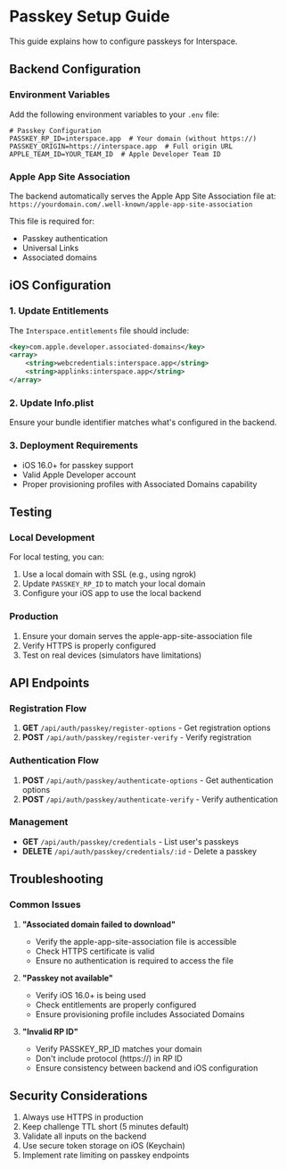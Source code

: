 # Passkey Setup Guide

This guide explains how to configure passkeys for Interspace.

## Backend Configuration

### Environment Variables

Add the following environment variables to your `.env` file:

```env
# Passkey Configuration
PASSKEY_RP_ID=interspace.app  # Your domain (without https://)
PASSKEY_ORIGIN=https://interspace.app  # Full origin URL
APPLE_TEAM_ID=YOUR_TEAM_ID  # Apple Developer Team ID
```

### Apple App Site Association

The backend automatically serves the Apple App Site Association file at:
`https://yourdomain.com/.well-known/apple-app-site-association`

This file is required for:
- Passkey authentication
- Universal Links
- Associated domains

## iOS Configuration

### 1. Update Entitlements

The `Interspace.entitlements` file should include:

```xml
<key>com.apple.developer.associated-domains</key>
<array>
    <string>webcredentials:interspace.app</string>
    <string>applinks:interspace.app</string>
</array>
```

### 2. Update Info.plist

Ensure your bundle identifier matches what's configured in the backend.

### 3. Deployment Requirements

- iOS 16.0+ for passkey support
- Valid Apple Developer account
- Proper provisioning profiles with Associated Domains capability

## Testing

### Local Development

For local testing, you can:
1. Use a local domain with SSL (e.g., using ngrok)
2. Update `PASSKEY_RP_ID` to match your local domain
3. Configure your iOS app to use the local backend

### Production

1. Ensure your domain serves the apple-app-site-association file
2. Verify HTTPS is properly configured
3. Test on real devices (simulators have limitations)

## API Endpoints

### Registration Flow

1. **GET** `/api/auth/passkey/register-options` - Get registration options
2. **POST** `/api/auth/passkey/register-verify` - Verify registration

### Authentication Flow

1. **POST** `/api/auth/passkey/authenticate-options` - Get authentication options
2. **POST** `/api/auth/passkey/authenticate-verify` - Verify authentication

### Management

- **GET** `/api/auth/passkey/credentials` - List user's passkeys
- **DELETE** `/api/auth/passkey/credentials/:id` - Delete a passkey

## Troubleshooting

### Common Issues

1. **"Associated domain failed to download"**
   - Verify the apple-app-site-association file is accessible
   - Check HTTPS certificate is valid
   - Ensure no authentication is required to access the file

2. **"Passkey not available"**
   - Verify iOS 16.0+ is being used
   - Check entitlements are properly configured
   - Ensure provisioning profile includes Associated Domains

3. **"Invalid RP ID"**
   - Verify PASSKEY_RP_ID matches your domain
   - Don't include protocol (https://) in RP ID
   - Ensure consistency between backend and iOS configuration

## Security Considerations

1. Always use HTTPS in production
2. Keep challenge TTL short (5 minutes default)
3. Validate all inputs on the backend
4. Use secure token storage on iOS (Keychain)
5. Implement rate limiting on passkey endpoints